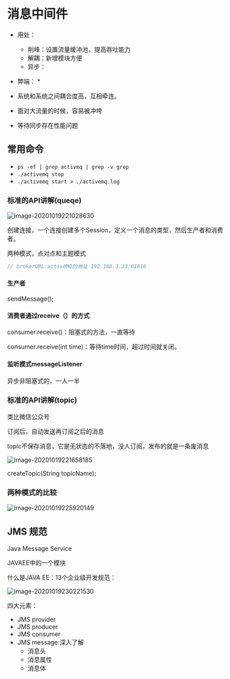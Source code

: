 # 消息中间件

* 用处：
   * 削峰：设置流量缓冲池，提高吞吐能力
   * 解耦：新增模块方便
   * 异步：
* 弊端：
   * 

* 系统和系统之间耦合度高，互相牵连。

* 面对大流量的时候，容易被冲垮

* 等待同步存在性能问题

## 常用命令

* `ps -ef | grep activmq | grep -v grep`
* `./activemq stop`
* `./activemq start > ./activemq.log`

### 标准的API讲解(queqe)

![image-20201019221028630](/Users/apple/Desktop/My-Study-Notes/消息中间件/image-20201019221028630.png)

创建连接，一个连接创建多个Session，定义一个消息的类型，然后生产者和消费者。

两种模式，点对点和主题模式

```java
// brokerURL:activeMQ的地址 192.168.3.13:61616
```

#### 生产者

sendMessage();

#### 消费者通过receive（）的方式

consumer.receive()：阻塞式的方法，一直等待

consumer.receive(int time)：等待time时间，超过时间就关闭。

#### 监听模式messageListener

异步非阻塞式的，一人一半

### 标准的API讲解(topic)

类比微信公众号

订阅后，自动发送再订阅之后的消息

topic不保存消息，它是无状态的不落地，没人订阅，发布的就是一条废消息

![image-20201019221658185](/Users/apple/Desktop/My-Study-Notes/消息中间件/image-20201019221658185.png)

createTopic(String topicName); 

### 两种模式的比较

 ![image-20201019225920149](/Users/apple/Desktop/My-Study-Notes/消息中间件/image-20201019225920149.png)

## JMS 规范

Java Message Service

JAVAEE中的一个模块

什么是JAVA EE：13个企业级开发规范：

![image-20201019230221530](/Users/apple/Desktop/My-Study-Notes/消息中间件/image-20201019230221530.png)

四大元素：

* JMS provider
* JMS producer
* JMS consumer
* JMS message:深入了解
   * 消息头
   * 消息属性
   * 消息体